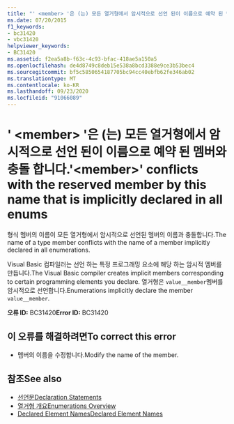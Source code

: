 ```yaml
---
title: "' <member> '은 (는) 모든 열거형에서 암시적으로 선언 된이 이름으로 예약 된 멤버와 충돌 합니다."
ms.date: 07/20/2015
f1_keywords:
- bc31420
- vbc31420
helpviewer_keywords:
- BC31420
ms.assetid: f2ea5a8b-f63c-4c93-bfac-418ae5a150a5
ms.openlocfilehash: de4d8749c8deb15e538a8bcd3388e9ce3b53bec4
ms.sourcegitcommit: bf5c5850654187705bc94cc40ebfb62fe346ab02
ms.translationtype: MT
ms.contentlocale: ko-KR
ms.lasthandoff: 09/23/2020
ms.locfileid: "91066089"
---
```

# <a name="member-conflicts-with-the-reserved-member-by-this-name-that-is-implicitly-declared-in-all-enums"></a><span data-ttu-id="be733-102">' \<member> '은 (는) 모든 열거형에서 암시적으로 선언 된이 이름으로 예약 된 멤버와 충돌 합니다.</span><span class="sxs-lookup"><span data-stu-id="be733-102">'\<member>' conflicts with the reserved member by this name that is implicitly declared in all enums</span></span>

<span data-ttu-id="be733-103">형식 멤버의 이름이 모든 열거형에서 암시적으로 선언된 멤버의 이름과 충돌합니다.</span><span class="sxs-lookup"><span data-stu-id="be733-103">The name of a type member conflicts with the name of a member implicitly declared in all enumerations.</span></span>  
  
 <span data-ttu-id="be733-104">Visual Basic 컴파일러는 선언 하는 특정 프로그래밍 요소에 해당 하는 암시적 멤버를 만듭니다.</span><span class="sxs-lookup"><span data-stu-id="be733-104">The Visual Basic compiler creates implicit members corresponding to certain programming elements you declare.</span></span> <span data-ttu-id="be733-105">열거형은 `value__member`멤버를 암시적으로 선언합니다.</span><span class="sxs-lookup"><span data-stu-id="be733-105">Enumerations implicitly declare the member `value__member`.</span></span>  
  
 <span data-ttu-id="be733-106">**오류 ID:** BC31420</span><span class="sxs-lookup"><span data-stu-id="be733-106">**Error ID:** BC31420</span></span>  
  
## <a name="to-correct-this-error"></a><span data-ttu-id="be733-107">이 오류를 해결하려면</span><span class="sxs-lookup"><span data-stu-id="be733-107">To correct this error</span></span>  
  
- <span data-ttu-id="be733-108">멤버의 이름을 수정합니다.</span><span class="sxs-lookup"><span data-stu-id="be733-108">Modify the name of the member.</span></span>  
  
## <a name="see-also"></a><span data-ttu-id="be733-109">참조</span><span class="sxs-lookup"><span data-stu-id="be733-109">See also</span></span>

- [<span data-ttu-id="be733-110">선언문</span><span class="sxs-lookup"><span data-stu-id="be733-110">Declaration Statements</span></span>](../programming-guide/language-features/statements.md#declaration-statements)
- [<span data-ttu-id="be733-111">열거형 개요</span><span class="sxs-lookup"><span data-stu-id="be733-111">Enumerations Overview</span></span>](../programming-guide/language-features/constants-enums/enumerations-overview.md)
- [<span data-ttu-id="be733-112">Declared Element Names</span><span class="sxs-lookup"><span data-stu-id="be733-112">Declared Element Names</span></span>](../programming-guide/language-features/declared-elements/declared-element-names.md)
